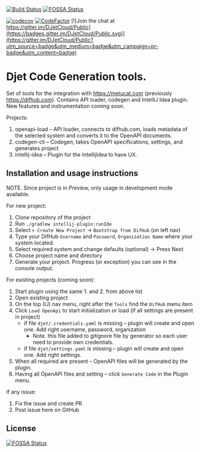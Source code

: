 [![Build Status](https://dev.azure.com/vovabilous/Bilous/_apis/build/status/DJetCloud.djet-codegen?branchName=master)](https://dev.azure.com/vovabilous/Bilous/_build/latest?definitionId=2&branchName=master) [![FOSSA Status](https://app.fossa.com/api/projects/git%2Bgithub.com%2FDJetCloud%2Fdjet-codegen.svg?type=shield)](https://app.fossa.com/projects/git%2Bgithub.com%2FDJetCloud%2Fdjet-codegen?ref=badge_shield)

[![codecov](https://codecov.io/gh/DJetCloud/djet-codegen/branch/master/graph/badge.svg?token=J1Y895B9QV)](https://codecov.io/gh/DJetCloud/djet-codegen) 
[![CodeFactor](https://www.codefactor.io/repository/github/djetcloud/djet-codegen/badge)](https://www.codefactor.io/repository/github/djetcloud/djet-codegen) 
[![Join the chat at https://gitter.im/DJetCloud/Public](https://badges.gitter.im/DJetCloud/Public.svg)](https://gitter.im/DJetCloud/Public?utm_source=badge&utm_medium=badge&utm_campaign=pr-badge&utm_content=badge)

# Djet Code Generation tools.
Set of tools for the integration with https://metucat.com (previously https://difhub.com). Contains API loader, codegen and IntelliJ Idea plugin. New features and instrumentation coming soon.

Projects:
1. openapi-load – API loader, connects to difhub.com, loads metadata of the selected system and converts it to the OpenAPI documents. 
2. codegen-cli – Codegen, takes OpenAPI specifications, settings, and generates project
3. intellij-idea – Plugin for the IntellijIdea to have UX.

## Installation and usage instructions

NOTE. Since project is in Preview, only usage in development mode available.

For new project:
1. Clone repository of the project
2. Run `./gradlew intellij-plugin:runIde`
3. Select `+ Create New Project` -> `Bootstrap from DifHub` (on left nav)
4. Type your DifHub `Username` and `Password`, `Organization Name` where your system located. 
5. Select required system and change defaults (optional) -> Press Next
6. Choose project name and directory
7. Generate your project. Progress (or exception) you can see in the console output.

For existing projects (coming soon):
1. Start plugin using the same 1. and 2. from above list
2. Open existing project
3. On the top (IJ) nav menu, right after the `Tools` find the `DifHub` menu item
4. Click `Load OpenApi` to start initialization or load (if all settings are present in project)
    - if file `djet/.credentials.yaml` is missing – plugin will create and open one. Add right username, password, organization
        - Note. this file added to gitignore file by generator so each user need to provide own credentials.
    - if file `djet/settings.yaml` is missing – plugin will create and open one. Add right settings.
5. When all required are present – OpenAPI files will be generated by the plugin.
6. Having all OpenAPI files and setting – click `Generate Code` in the Plugin menu.

If any issue: 
1. Fix the issue and create PR
2. Post issue here on GitHub


## License
[![FOSSA Status](https://app.fossa.com/api/projects/git%2Bgithub.com%2FDJetCloud%2Fdjet-codegen.svg?type=large)](https://app.fossa.com/projects/git%2Bgithub.com%2FDJetCloud%2Fdjet-codegen?ref=badge_large)
